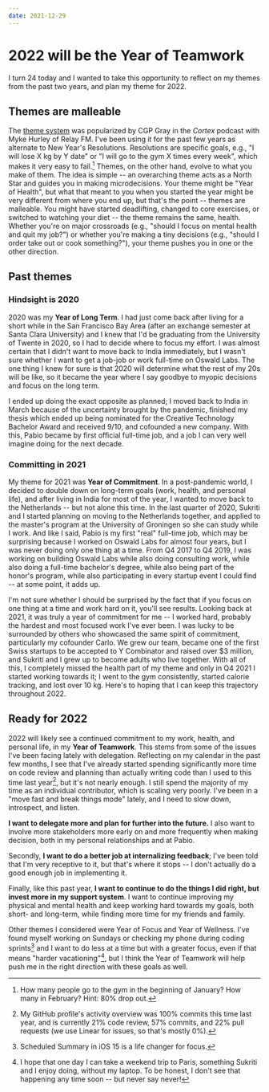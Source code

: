 ```yaml
---
date: 2021-12-29
---
```


# 2022 will be the Year of Teamwork

I turn 24 today and I wanted to take this opportunity to reflect on my themes from the past two years, and plan my theme for 2022.

## Themes are malleable

The [theme system](https://www.themesystem.com) was popularized by CGP Gray in the _Cortex_ podcast with Myke Hurley of Relay FM. I've been using it for the past few years as alternate to New Year's Resolutions. Resolutions are specific goals, e.g., "I will lose X kg by Y date" or "I will go to the gym X times every week", which makes it very easy to fail.[^gym] Themes, on the other hand, evolve to what you make of them. The idea is simple -- an overarching theme acts as a North Star and guides you in making microdecisions. Your theme might be "Year of Health", but what that meant to you when you started the year might be very different from where you end up, but that's the point -- themes are malleable. You might have started deadlifting, changed to core exercises, or switched to watching your diet -- the theme remains the same, health. Whether you're on major crossroads (e.g., "should I focus on mental health and quit my job?") or whether you're making a tiny decisions (e.g., "should I order take out or cook something?"), your theme pushes you in one or the other direction.

## Past themes

### Hindsight is 2020

2020 was my **Year of Long Term**. I had just come back after living for a short while in the San Francisco Bay Area (after an exchange semester at Santa Clara University) and I knew that I'd be graduating from the University of Twente in 2020, so I had to decide where to focus my effort. I was almost certain that I didn't want to move back to India immediately, but I wasn't sure whether I want to get a job-job or work full-time on Oswald Labs. The one thing I knew for sure is that 2020 will determine what the rest of my 20s will be like, so it became the year where I say goodbye to myopic decisions and focus on the long term.

I ended up doing the exact opposite as planned; I moved back to India in March because of the uncertainty brought by the pandemic, finished my thesis which ended up being nominated for the Creative Technology Bachelor Award and received 9/10, and cofounded a new company. With this, Pabio became by first official full-time job, and a job I can very well imagine doing for the next decade.

### Committing in 2021

My theme for 2021 was **Year of Commitment**. In a post-pandemic world, I decided to double down on long-term goals (work, health, and personal life), and after living in India for most of the year, I wanted to move back to the Netherlands -- but not alone this time. In the last quarter of 2020, Sukriti and I started planning on moving to the Netherlands together, and applied to the master's program at the University of Groningen so she can study while I work. And like I said, Pabio is my first "real" full-time job, which may be surprising because I worked on Oswald Labs for almost four years, but I was never doing only one thing at a time. From Q4 2017 to Q4 2019, I was working on building Oswald Labs while also doing consulting work, while also doing a full-time bachelor's degree, while also being part of the honor's program, while also participating in every startup event I could find -- at some point, it adds up.

I'm not sure whether I should be surprised by the fact that if you focus on one thing at a time and work hard on it, you'll see results. Looking back at 2021, it was truly a year of commitment for me -- I worked hard, probably the hardest and most focused work I've ever been. I was lucky to be surrounded by others who showcased the same spirit of commitment, particularly my cofounder Carlo. We grew our team, became one of the first Swiss startups to be accepted to Y Combinator and raised over $3 million, and Sukriti and I grew up to become adults who live together. With all of this, I completely missed the health part of my theme and only in Q4 2021 I started working towards it; I went to the gym consistently, started calorie tracking, and lost over 10 kg. Here's to hoping that I can keep this trajectory throughout 2022.

## Ready for 2022

2022 will likely see a continued commitment to my work, health, and personal life, in my **Year of Teamwork**. This stems from some of the issues I've been facing lately with delegation. Reflecting on my calendar in the past few months, I see that I've already started spending significantly more time on code review and planning than actually writing code than I used to this time last year[^contributions], but it's not nearly enough. I still spend the majority of my time as an individual contributor, which is scaling very poorly. I've been in a "move fast and break things mode" lately, and I need to slow down, introspect, and listen.

**I want to delegate more and plan for further into the future.** I also want to involve more stakeholders more early on and more frequently when making decision, both in my personal relationships and at Pabio.

Secondly, **I want to do a better job at internalizing feedback**; I've been told that I'm very receptive to it, but that's where it stops -- I don't actually do a good enough job in implementing it.

Finally, like this past year, **I want to continue to do the things I did right, but invest more in my support system**. I want to continue improving my physical and mental health and keep working hard towards my goals, both short- and long-term, while finding more time for my friends and family.

Other themes I considered were Year of Focus and Year of Wellness. I've found myself working on Sundays or checking my phone during coding sprints[^screen-time] and I want to do less at a time but with a greater focus, even if that means "harder vacationing"[^no-laptop], but I think the Year of Teamwork will help push me in the right direction with these goals as well.

[^gym]: How many people go to the gym in the beginning of January? How many in February? Hint: 80% drop out.
[^contributions]: My GitHub profile's activity overview was 100% commits this time last year, and is currently 21% code review, 57% commits, and 22% pull requests (we use Linear for issues, so that's mostly 0%).
[^screen-time]: Scheduled Summary in iOS 15 is a life changer for focus.
[^no-laptop]: I hope that one day I can take a weekend trip to Paris, something Sukriti and I enjoy doing, without my laptop. To be honest, I don't see that happening any time soon -- but never say never!
